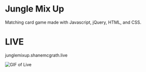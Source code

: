# Jungle Mix Up

Matching card game made with Javascript, jQuery, HTML, and CSS.

# LIVE

junglemixup.shanemcgrath.live

![GIF of Live](/assets/images/portfoliovidJungle.gif)
